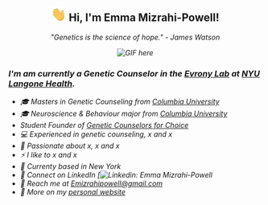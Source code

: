   
<div align="center">
  <h2>
    <img src="https://raw.githubusercontent.com/khaeuk/khaeuk/master/assets/wave.gif" width="30px">  Hi, I'm Emma Mizrahi-Powell! 
  </h2>
</div>  
 
<p float="middle" align="middle">
  <i>"Genetics is the science of hope." - James Watson
</p> 

<p float="middle" align="middle">
<img width=50% " src="https://github.com/mizpo/mizpo/blob/main/dnaemp.gif" alt="GIF here" /></p> 
 

<!---![Header image](https://raw.githubusercontent.com/jayrajroshan/jayrajroshan/master/Assets/myHeader.jpg)--->

### I'm am currently a Genetic Counselor in the [Evrony Lab](https://www.evronylab.org/) at [NYU Langone Health](https://med.nyu.edu/centers-programs/human-genetics-genomics/). 
- 🎓 Masters in Genetic Counseling from [Columbia University](https://www.vagelos.columbia.edu/education/academic-programs/program-genetic-counseling/ms-genetic-counseling)
- 🎓 Neuroscience & Behaviour major from [Columbia University](https://www.vagelos.columbia.edu/education/academic-programs/program-genetic-counseling/ms-genetic-counseling)
- Student Founder of [Genetic Counselors for Choice ](https://www.vagelos.columbia.edu/education/academic-programs/program-genetic-counseling/genetic-counselors-choice)
- 💻 Experienced in genetic counseling, x and x
- 🌱 Passionate about x, x and x
- ⚡  I like to x and x
- 📍 Currenty based in New York
- 🔹 Connect on LinkedIn [![Linkedin: Emma Mizrahi-Powell]() 
- 🔹 Reach me at Emizrahipowell@gmail.com
- 🔹 More on my [personal website]() 
